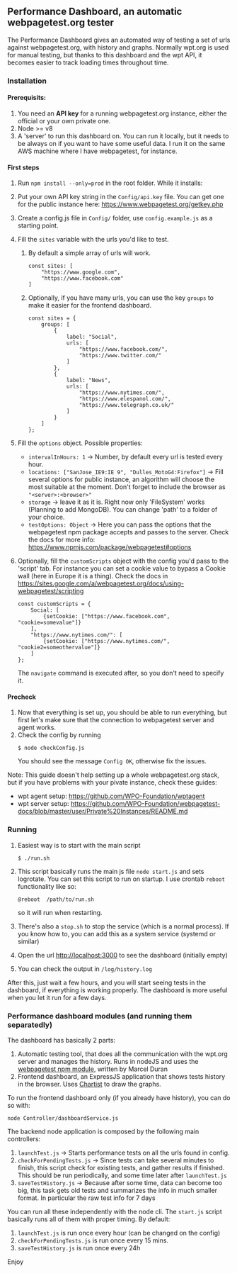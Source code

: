 ## Performance Dashboard, an automatic webpagetest.org tester

The Performance Dashboard gives an automated way of testing a set of urls against webpagetest.org, with history and
graphs. Normally wpt.org is used for manual testing, but thanks to this dashboard and the wpt API, it becomes easier
to track loading times throughout time. 

### Installation

#### Prerequisits:
1. You need an __API key__ for a running webpagetest.org instance, either the official or your own private one.
2. Node >= v8
3. A 'server' to run this dashboard on. You can run it locally, but it needs to be always on if you want to have some
useful data. I run it on the same AWS machine where I have webpagetest, for instance. 

#### First steps
1. Run `npm install --only=prod` in the root folder. While it installs: 
2. Put your own API key string in the `Config/api.key` file. You can get one for the public instance here: https://www.webpagetest.org/getkey.php
3. Create a config.js file in `Config/` folder, use `config.example.js` as a starting point.
4. Fill the `sites` variable with the urls you'd like to test.
    1. By default a simple array of urls will work.
        ````
        const sites: [
            "https://www.google.com",
            "https://www.facebook.com"
        ]
        ````
    2. Optionally, if you have many urls, you can use the key `groups` to make it easier for the frontend dashboard.
        ````
        const sites = {
        	groups: [
        		{
        			label: "Social",
        			urls: [
        				"https://www.facebook.com/",
        				"https://www.twitter.com/"
        			]
        		},
        		{
        			label: "News",
        			urls: [
        				"https://www.nytimes.com/",
        				"https://www.elespanol.com/",
        				"https://www.telegraph.co.uk/"
        			]
        		}
        	]
        };
        ````
5. Fill the `options` object. Possible properties:
    - `intervalInHours: 1` -> Number, by default every url is tested every hour.
    - `locations: ["SanJose_IE9:IE 9", "Dulles_MotoG4:Firefox"]` -> Fill several options for public instance, an 
    algorithm will choose the most suitable at the moment. Don't forget to include the browser as `"<server>:<browser>"`
    - `storage` -> leave it as it is. Right now only 'FileSystem' works (Planning to add MongoDB). You can change 'path'
      to a folder of your choice.
    - `testOptions: Object` -> Here you can pass the options that the webpagetest npm package accepts and passes to the
     server. Check the docs for more info: https://www.npmjs.com/package/webpagetest#options

6. Optionally, fill the `customScripts` object with the config you'd pass to the 'script' tab. For instance you can set
a cookie value to bypass a Cookie wall (here in Europe it is a thing). Check the docs in 
https://sites.google.com/a/webpagetest.org/docs/using-webpagetest/scripting
    ````
    const customScripts = {
        Social: [
            {setCookie: ["https://www.facebook.com", "cookie=somevalue"]}
        ],
        "https://www.nytimes.com/": [
            {setCookie: ["https://www.nytimes.com/", "cookie2=someothervalue"]}
        ]
    };
    ````
    The `navigate` command is executed after, so you don't need to specify it. 



#### Precheck 
1. Now that everything is set up, you should be able to run everything, but first let's make sure that the connection
to webpagetest server and agent works. 
2. Check the config by running
    ````
    $ node checkConfig.js
    ````
    You should see the message `Config OK`, otherwise fix the issues.

Note: This guide doesn't help setting up a whole webpagetest.org stack, but if you have problems with your pivate
instance, check these guides: 
- wpt agent setup: https://github.com/WPO-Foundation/wptagent
- wpt server setup: https://github.com/WPO-Foundation/webpagetest-docs/blob/master/user/Private%20Instances/README.md

### Running

1. Easiest way is to start with the main script
    ````
    $ ./run.sh
    ````
2. This script basically runs the main js file `node start.js` and sets logrotate. You can set this script to
run on startup. I use crontab `reboot` functionality like so:
    ```
    @reboot  /path/to/run.sh
    ```
    so it will run when restarting.

3. There's also a `stop.sh` to stop the service (which is a normal process). If you know how to, you can add 
this as a system service (systemd or similar)

4. Open the url <http://localhost:3000> to see the dashboard (initially empty)

4. You can check the output in `/log/history.log`

After this, just wait a few hours, and you will start seeing tests in the dashboard, if everything is working
properly. The dashboard is more useful when you let it run for a few days. 

### Performance dashboard modules (and running them separatedly)

The dashboard has basically 2 parts: 
1. Automatic testing tool, that does all the communication with the wpt.org server and manages the history. Runs 
in nodeJS and uses the [webpagetest npm module](https://www.npmjs.com/package/webpagetest), written by Marcel Duran
2. Frontend dashboard, an ExpressJS application that shows tests history in the browser. Uses 
[Chartist](https://gionkunz.github.io/chartist-js/) to draw the graphs. 

To run the frontend dashboard only (if you already have history), you can do so with:
````
node Controller/dashboardService.js
````

The backend node application is composed by the following main controllers:
1. `launchTest.js` -> Starts performance tests on all the urls found in config. 
2. `checkForPendingTests.js` -> Since tests can take several minutes to finish, this script check for existing
tests, and gather results if finished. This should be run periodically, and some time later after `launchTest.js`
3. `saveTestHistory.js` -> Because after some time, data can become too big, this task gets old tests and summarizes
the info in much smaller format. In particular the raw test info for 7 days

You can run all these independently with the node cli. The `start.js` script basically runs all of them with
proper timing. By default:
1. `launchTest.js` is run once every hour (can be changed on the config)
2. `checkForPendingTests.js` is run once every 15 mins.
3. `saveTestHistory.js` is run once every 24h


Enjoy

